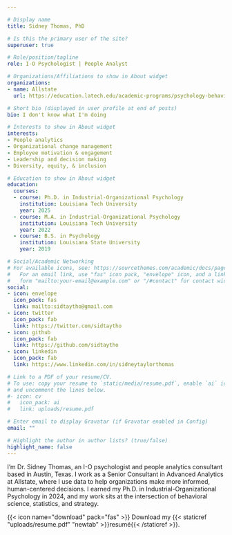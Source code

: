 ```yaml
---

# Display name
title: Sidney Thomas, PhD

# Is this the primary user of the site?
superuser: true

# Role/position/tagline
role: I-O Psychologist | People Analyst

# Organizations/Affiliations to show in About widget
organizations:
- name: Allstate
  url: https://education.latech.edu/academic-programs/psychology-behavioral-sciences/doctoral-programs/industrial-organizational-psychology-phd/

# Short bio (displayed in user profile at end of posts)
bio: I don't know what I'm doing

# Interests to show in About widget
interests:
- People analytics
- Organizational change management
- Employee motivation & engagement
- Leadership and decision making
- Diversity, equity, & inclusion

# Education to show in About widget
education:
  courses:
  - course: Ph.D. in Industrial-Organizational Psychology
    institution: Louisiana Tech University
    year: 2025
  - course: M.A. in Industrial-Organizational Psychology
    institution: Louisiana Tech University
    year: 2022
  - course: B.S. in Psychology
    institution: Louisiana State University
    year: 2019

# Social/Academic Networking
# For available icons, see: https://sourcethemes.com/academic/docs/page-builder/#icons
#   For an email link, use "fas" icon pack, "envelope" icon, and a link in the
#   form "mailto:your-email@example.com" or "/#contact" for contact widget.
social:
- icon: envelope
  icon_pack: fas
  link: mailto:sidtaytho@gmail.com 
- icon: twitter
  icon_pack: fab
  link: https://twitter.com/sidtaytho
- icon: github
  icon_pack: fab
  link: https://github.com/sidtaytho
- icon: linkedin
  icon_pack: fab
  link: https://www.linkedin.com/in/sidneytaylorthomas

# Link to a PDF of your resume/CV.
# To use: copy your resume to `static/media/resume.pdf`, enable `ai` icons in `params.toml`, 
# and uncomment the lines below.
#- icon: cv
#   icon_pack: ai
#   link: uploads/resume.pdf

# Enter email to display Gravatar (if Gravatar enabled in Config)
email: ""

# Highlight the author in author lists? (true/false)
highlight_name: false
---
```


I’m Dr. Sidney Thomas, an I-O psychologist and people analytics consultant based in Austin, Texas. I work as a Senior Consultant in Advanced Analytics at Allstate, where I use data to help organizations make more informed, human-centered decisions. I earned my Ph.D. in Industrial-Organizational Psychology in 2024, and my work sits at the intersection of behavioral science, statistics, and strategy.

{{< icon name="download" pack="fas" >}} Download my {{< staticref "uploads/resume.pdf" "newtab" >}}resumé{{< /staticref >}}.
